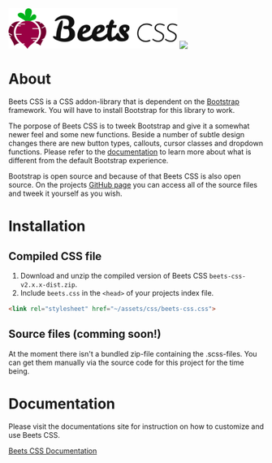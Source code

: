 <img src="assets/images/beetscss_col_100x416.png#gh-light-mode-only-" style="height: 80px;">
<img src="assets/images/beetscss_col_inv_100x416.png#gh-dark-mode-only" style="height: 80px;">

# About
Beets CSS is a CSS addon-library that is dependent on the [Bootstrap](https://getbootstrap.com/) framework. You will have to install Bootstrap for this library to work.

The porpose of Beets CSS is to tweek Bootstrap and give it a somewhat newer feel and some new functions. Beside a number of subtle design changes there are new button types, callouts, cursor classes and dropdown functions. Please refer to the [documentation](https://jonasbirkelof.github.io/beets-css/latest) to learn more about what is different from the default Bootstrap experience.

Bootstrap is open source and because of that Beets CSS is also open source. On the projects [GitHub page](https://github.com/jonasbirkelof/beets-css) you can access all of the source files and tweek it yourself as you wish.

# Installation

## Compiled CSS file

1. Download and unzip the compiled version of Beets CSS `beets-css-v2.x.x-dist.zip`.
2. Include `beets.css` in the `<head>` of your projects index file.
```html
<link rel="stylesheet" href="~/assets/css/beets-css.css">
```

## Source files (comming soon!)

At the moment there isn't a bundled zip-file containing the .scss-files. You can get them manually via the source code for this project for the time being.

# Documentation

Please visit the documentations site for instruction on how to customize and use Beets CSS.

[Beets CSS Documentation](https://jonasbirkelof.github.io/beets-css/latest)